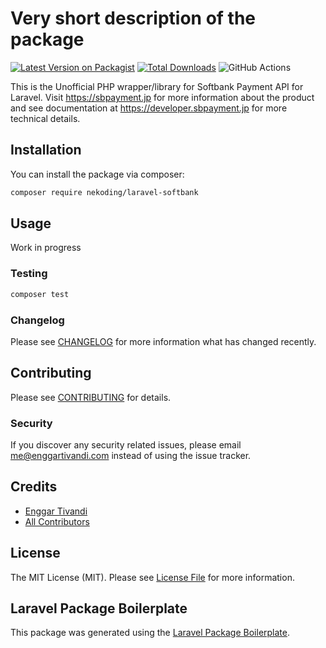 # Very short description of the package

[![Latest Version on Packagist](https://img.shields.io/packagist/v/nekoding/laravel-softbank.svg?style=flat-square)](https://packagist.org/packages/nekoding/laravel-softbank)
[![Total Downloads](https://img.shields.io/packagist/dt/nekoding/laravel-softbank.svg?style=flat-square)](https://packagist.org/packages/nekoding/laravel-softbank)
![GitHub Actions](https://github.com/nekoding/laravel-softbank/actions/workflows/main.yml/badge.svg)

This is the Unofficial PHP wrapper/library for Softbank Payment API for Laravel. Visit https://sbpayment.jp for more information about the product and see documentation at https://developer.sbpayment.jp for more technical details.

## Installation

You can install the package via composer:

```bash
composer require nekoding/laravel-softbank
```

## Usage

Work in progress

### Testing

```bash
composer test
```

### Changelog

Please see [CHANGELOG](CHANGELOG.md) for more information what has changed recently.

## Contributing

Please see [CONTRIBUTING](CONTRIBUTING.md) for details.

### Security

If you discover any security related issues, please email me@enggartivandi.com instead of using the issue tracker.

## Credits

-   [Enggar Tivandi](https://github.com/nekoding)
-   [All Contributors](../../contributors)

## License

The MIT License (MIT). Please see [License File](LICENSE.md) for more information.

## Laravel Package Boilerplate

This package was generated using the [Laravel Package Boilerplate](https://laravelpackageboilerplate.com).
